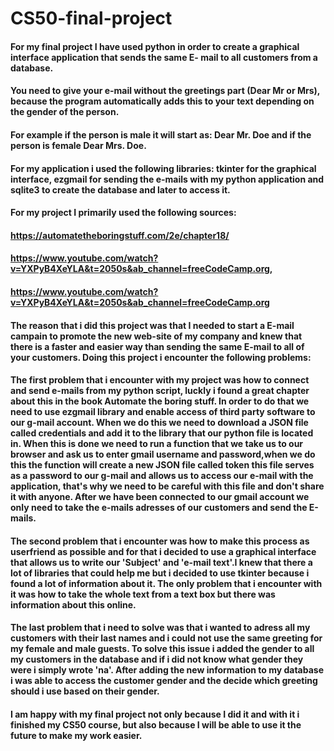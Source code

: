 # CS50-final-project
#### For my final project I have used python in order to create a graphical interface application that sends the same E- mail to all customers from a database.
#### You need to give your e-mail without the greetings part (Dear Mr or Mrs), because the program automatically adds this to your text depending on the gender of the person.
#### For example if the person is male it will start as: Dear Mr. Doe and if the person is female Dear Mrs. Doe.
#### For my application i used the following libraries: tkinter for the graphical interface, ezgmail for sending the e-mails with my python application and sqlite3 to create the database and later to access it.
#### For my project I primarily used the following sources: 
#### https://automatetheboringstuff.com/2e/chapter18/
#### https://www.youtube.com/watch?v=YXPyB4XeYLA&t=2050s&ab_channel=freeCodeCamp.org,
#### https://www.youtube.com/watch?v=YXPyB4XeYLA&t=2050s&ab_channel=freeCodeCamp.org
####
#### The reason that i did this project was that I needed to start a E-mail campain to promote the new web-site of my company and knew that there is a faster and easier way than sending the same E-mail to all of your customers. Doing this project i encounter the following problems:
####
#### The first problem that i encounter with my project was how to connect and send e-mails from my python script, luckly i found a great chapter about this in the book Automate the boring stuff. In order to do that we need to use ezgmail library and enable access of third party software to our g-mail account. When we do this we need to download a JSON file called credentials and add it to the library that our python file is located in. When this is done we need to run a function that we take us to our browser and ask us to enter gmail username and password,when we do this the function will create a new JSON file called token this file serves as a password to our g-mail and allows us to access our e-mail with the application, that's why we need to be careful with this file and don't share it with anyone. After we have been connected to our gmail account we only need to take the e-mails  adresses of our customers and send the E-mails.
####
#### The second problem that i encounter was how to make this process as userfriend as possible and for that i decided to use a graphical interface that allows us to write our 'Subject' and 'e-mail text'.I knew that there a lot of libraries that could help me but i decided to use tkinter because i found a lot of information about it. The only problem that i encounter with it was how to take the whole text from a text box but there was information about this online.
####
#### The last problem that i need to solve was that i wanted to adress all my customers with their last names and i could not use the same greeting for my female and male guests. To solve this issue i added the gender to all my customers in the database and if i did not know what gender they were i simply wrote 'na'. After adding the new information to my database i was able to access the customer gender and the decide which greeting should i use based on their gender.
####
#### I am happy with my final project not only because I did it and with it i finished my CS50 course, but also because I will be able to use it the future to make my work easier.
